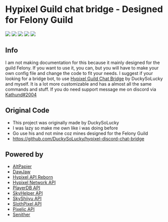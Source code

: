 # Hypixel Guild chat bridge - Designed for Felony Guild

<img src="https://img.shields.io/github/contributors/Kathund/Felony-Bridge-bot?color=success&style=for-the-badge"> <img src="https://img.shields.io/github/stars/Kathund/Felony-Bridge-bot?color=success&style=for-the-badge"> <img src="https://img.shields.io/github/license/Kathund/Felony-Bridge-bot?color=success&style=for-the-badge"> <img src="https://img.shields.io/github/repo-size/Kathund/Felony-Bridge-bot?color=success&style=for-the-badge"> <img src='https://img.shields.io/github/commit-activity/m/Kathund/Felony-Bridge-bot?color=success&style=for-the-badge'>

## Info

I am not making documentation for this because it mainly designed for the guild Felony. If you want to use it, you can, but you will have to make your own config file and change the code to fit your needs.
I suggest if your looking for a bridge bot, to use [Hypixel Guild Chat Bridge](https://github.com/DuckySoLucky/hypixel-discord-chat-bridge) by DuckySoLucky and myself. It is a lot more customizable and has a almost all the same commands and stuff.
If you do need support message me on discord via [Kathund#2004](https://discord.com/users/608584543506530314)

## Original Code 
- This project was originally made by DuckySoLucky
- I was lazy so make me own like i was doing before
- Go use his and not mine coz mines designed for the Felony Guild
- https://github.com/DuckySoLucky/hypixel-discord-chat-bridge

## Powered by

- [AltPapier](https://github.com/Altpapier)
- [DawJaw](https://dawjaw.net/jacobs)
- [Hypixel API Reborn](https://hypixel-api-reborn.github.io/#/)
- [Hypixel Network API](http://api.hypixel.net/)
- [PlayerDB API](https://playerdb.co/)
- [SkyHelper API](https://github.com/Altpapier/SkyHelperAPI)
- [SkyShiiyu API](https://github.com/SkyCryptWebsite/SkyCrypt)
- [SlothPixel API](https://github.com/slothpixel)
- [Pixelic API](https://app.swaggerhub.com/apis-docs/Pixelicc/Pixelic-API/)
- [Senither](https://github.com/Senither)
